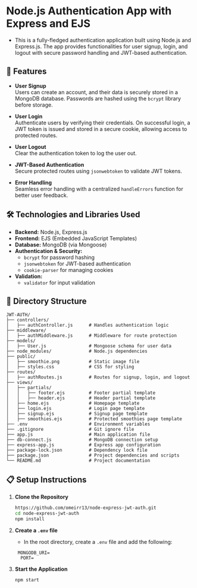 # Node.js Authentication App with Express and EJS

- This is a fully-fledged authentication application built using Node.js and Express.js. The app provides functionalities for user signup, login, and logout with secure password handling and JWT-based authentication.

## 🚀 Features

- **User Signup**  
  Users can create an account, and their data is securely stored in a MongoDB database. Passwords are hashed using the `bcrypt` library before storage.

- **User Login**  
  Authenticate users by verifying their credentials. On successful login, a JWT token is issued and stored in a secure cookie, allowing access to protected routes.

- **User Logout**  
  Clear the authentication token to log the user out.

- **JWT-Based Authentication**  
  Secure protected routes using `jsonwebtoken` to validate JWT tokens.

- **Error Handling**  
  Seamless error handling with a centralized `handleErrors` function for better user feedback.

## 🛠️ Technologies and Libraries Used

- **Backend:** Node.js, Express.js
- **Frontend:** EJS (Embedded JavaScript Templates)
- **Database:** MongoDB (via Mongoose)
- **Authentication & Security:** 
  - `bcrypt` for password hashing
  - `jsonwebtoken` for JWT-based authentication
  - `cookie-parser` for managing cookies
- **Validation:**
   - `validator` for input validation

## 📂 Directory Structure

```
JWT-AUTH/
├── controllers/
│   ├── authController.js      # Handles authentication logic
├── middleware/
│   ├── authMiddleware.js      # Middleware for route protection
├── models/
│   ├── User.js                # Mongoose schema for user data
├── node_modules/              # Node.js dependencies
├── public/
│   ├── smoothie.png           # Static image file
│   ├── styles.css             # CSS for styling
├── routes/
│   ├── authRoutes.js          # Routes for signup, login, and logout
├── views/
│   ├── partials/
│   │   ├── footer.ejs         # Footer partial template
│   │   ├── header.ejs         # Header partial template
│   ├── home.ejs               # Homepage template
│   ├── login.ejs              # Login page template
│   ├── signup.ejs             # Signup page template
│   ├── smoothies.ejs          # Protected smoothies page template
├── .env                       # Environment variables
├── .gitignore                 # Git ignore file
├── app.js                     # Main application file
├── db-connect.js              # MongoDB connection setup
├── express-app.js             # Express app configuration
├── package-lock.json          # Dependency lock file
├── package.json               # Project dependencies and scripts
└── README.md                  # Project documentation
```


## 📋 Setup Instructions

1. **Clone the Repository**
    ```bash
    https://github.com/omeirr13/node-express-jwt-auth.git
    cd node-express-jwt-auth
    npm install
    ```

2. **Create a `.env` file**
   - In the root directory, create a `.env` file and add the following:
   
   ```
    MONGODB_URI=
     PORT=
	 ```

3. **Start the Application**
    ```bash
    npm start
    ```

